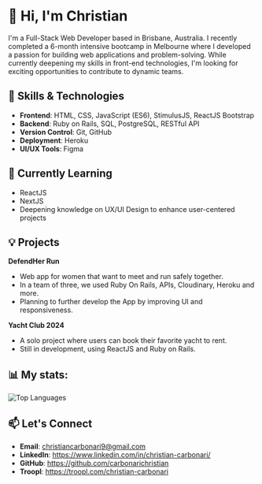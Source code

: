 # 👋 Hi, I'm Christian
I'm a Full-Stack Web Developer based in Brisbane, Australia. I recently completed a 6-month intensive bootcamp in Melbourne where I developed a passion for building web applications and problem-solving.
While currently deepening my skills in front-end technologies, I'm looking for exciting opportunities to contribute to dynamic teams.

## 🚀 Skills & Technologies
- **Frontend**: HTML, CSS, JavaScript (ES6), StimulusJS, ReactJS Bootstrap
- **Backend**: Ruby on Rails, SQL, PostgreSQL, RESTful API
- **Version Control**: Git, GitHub
- **Deployment**: Heroku
- **UI/UX Tools**: Figma
## 🌱 Currently Learning
- ReactJS
- NextJS
- Deepening knowledge on UX/UI Design to enhance user-centered projects
## 💡 Projects
**DefendHer Run**
- Web app for women that want to meet and run safely together.
- In a team of three, we used Ruby On Rails, APIs, Cloudinary, Heroku and more.
- Planning to further develop the App by improving UI and responsiveness.

**Yacht Club 2024**
- A solo project where users can book their favorite yacht to rent.
- Still in development, using ReactJS and Ruby on Rails.

## 📊 My stats:
![Top Languages](https://github-readme-stats.vercel.app/api/top-langs/?username=carbonarichristian&layout=compact&theme=default)
## 📫 Let's Connect
- **Email**: christiancarbonari9@gmail.com
- **LinkedIn**: https://www.linkedin.com/in/christian-carbonari/
- **GitHub**: https://github.com/carbonarichristian
- **Troopl**: https://troopl.com/christian-carbonari
